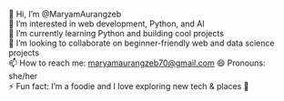 👋 Hi, I’m @MaryamAurangzeb  
👀 I’m interested in web development, Python, and AI  
🌱 I’m currently learning Python and building cool projects  
💞️ I’m looking to collaborate on beginner-friendly web and data science projects  
📫 How to reach me: maryamaurangzeb70@gmail.com 
😄 Pronouns: she/her  
⚡ Fun fact: I’m a foodie and I love exploring new tech & places 🚀  

<!---
MaryamAurangzeb/MaryamAurangzeb is a ✨ special ✨ repository because its `README.md` (this file) appears on your GitHub profile.
You can click the Preview link to take a look at your changes.
--->
